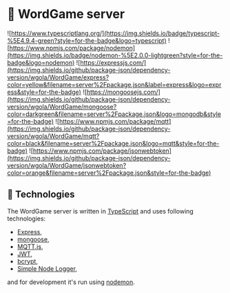 # :satellite: WordGame server

![https://www.typescriptlang.org/](https://img.shields.io/badge/typescript-%5E4.9.4-green?style=for-the-badge&logo=typescript)
![https://www.npmjs.com/package/nodemon](https://img.shields.io/badge/nodemon-%5E2.0.0-lightgreen?style=for-the-badge&logo=nodemon)
![https://expressjs.com/](https://img.shields.io/github/package-json/dependency-version/wgola/WordGame/express?color=yellow&filename=server%2Fpackage.json&label=express&logo=express&style=for-the-badge)
![https://mongoosejs.com/](https://img.shields.io/github/package-json/dependency-version/wgola/WordGame/mongoose?color=darkgreen&filename=server%2Fpackage.json&logo=mongodb&style=for-the-badge)
![https://www.npmjs.com/package/mqtt](https://img.shields.io/github/package-json/dependency-version/wgola/WordGame/mqtt?color=black&filename=server%2Fpackage.json&logo=mqtt&style=for-the-badge)
![https://www.npmjs.com/package/jsonwebtoken](https://img.shields.io/github/package-json/dependency-version/wgola/WordGame/jsonwebtoken?color=orange&filename=server%2Fpackage.json&style=for-the-badge)

## :wrench: Technologies

The WordGame server is written in [TypeScript](https://www.typescriptlang.org/) and uses following technologies:

- [Express](https://expressjs.com/),
- [mongoose](https://mongoosejs.com/),
- [MQTT.js](https://www.npmjs.com/package/mqtt),
- [JWT](https://www.npmjs.com/package/jsonwebtoken),
- [bcrypt](https://www.npmjs.com/package/bcrypt),
- [Simple Node Logger](https://www.npmjs.com/package/simple-node-logger),

and for development it's run using [nodemon](https://www.npmjs.com/package/nodemon).
